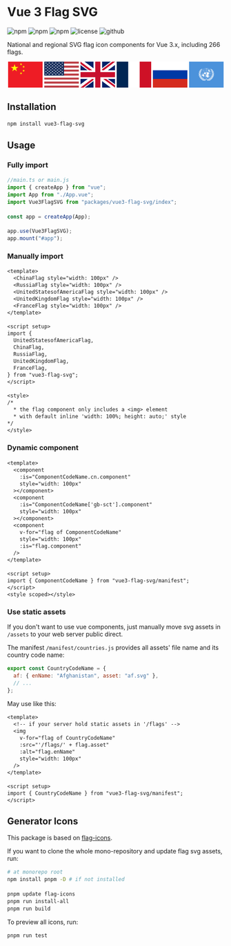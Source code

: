 # Vue 3 Flag SVG

![npm](https://img.shields.io/npm/v/vue3-flag-svg)
![npm](https://img.shields.io/npm/dm/vue3-flag-svg)
![npm](https://img.shields.io/bundlephobia/min/vue3-flag-svg)
![license](http://img.shields.io/github/license/StevenDean21st/vue3-flag-svg.svg)
![github](https://img.shields.io/github/stars/StevenDean21st/vue3-flag-svg?style=social)

National and regional SVG flag icon components for Vue 3.x, including 266 flags.

<p align="center">
    <img style="display: inline" src="https://raw.githubusercontent.com/StevenDean21st/vue3-flag-svg/main/packages/vue3-flag-svg/assets/cn.svg" width="80" alt="China Flag" title="China"/>
    <img style="display: inline" src="https://raw.githubusercontent.com/StevenDean21st/vue3-flag-svg/main/packages/vue3-flag-svg/assets/us.svg" width="80" alt="U.S. Flag" title="U.S."/>
    <img style="display: inline" src="https://raw.githubusercontent.com/StevenDean21st/vue3-flag-svg/main/packages/vue3-flag-svg/assets/gb.svg" width="80" alt="U.K. Flag" title="U.K."/>
    <img style="display: inline" src="https://raw.githubusercontent.com/StevenDean21st/vue3-flag-svg/main/packages/vue3-flag-svg/assets/fr.svg" width="80" alt="France Flag" title="France"/>
    <img style="display: inline" src="https://raw.githubusercontent.com/StevenDean21st/vue3-flag-svg/main/packages/vue3-flag-svg/assets/ru.svg" width="80" alt="Russia Flag" title="Russia"/>
    <img style="display: inline" src="https://raw.githubusercontent.com/StevenDean21st/vue3-flag-svg/main/packages/vue3-flag-svg/assets/un.svg" width="80" alt="U.N. Flag" title="U.N."/>
</p>

## Installation

```bash
npm install vue3-flag-svg
```

## Usage

### Fully import

```js
//main.ts or main.js
import { createApp } from "vue";
import App from "./App.vue";
import Vue3FlagSVG from "packages/vue3-flag-svg/index";

const app = createApp(App);

app.use(Vue3FlagSVG);
app.mount("#app");
```

### Manually import

```vue
<template>
  <ChinaFlag style="width: 100px" />
  <RussiaFlag style="width: 100px" />
  <UnitedStatesofAmericaFlag style="width: 100px" />
  <UnitedKingdomFlag style="width: 100px" />
  <FranceFlag style="width: 100px" />
</template>

<script setup>
import {
  UnitedStatesofAmericaFlag,
  ChinaFlag,
  RussiaFlag,
  UnitedKingdomFlag,
  FranceFlag,
} from "vue3-flag-svg";
</script>

<style>
/* 
  * the flag component only includes a <img> element
  * with default inline 'width: 100%; height: auto;' style
*/
</style>
```

### Dynamic component

```vue
<template>
  <component
    :is="ComponentCodeName.cn.component"
    style="width: 100px"
  ></component>
  <component
    :is="ComponentCodeName['gb-sct'].component"
    style="width: 100px"
  ></component>
  <component
    v-for="flag of ComponentCodeName"
    style="width: 100px"
    :is="flag.component"
  />
</template>

<script setup>
import { ComponentCodeName } from "vue3-flag-svg/manifest";
</script>
<style scoped></style>
```

### Use static assets

If you don't want to use vue components, just manually move svg assets in `/assets` to your web server public direct.

The manifest `/manifest/countries.js` provides all assets' file name and its country code name:

```js
export const CountryCodeName = {
  af: { enName: "Afghanistan", asset: "af.svg" },
  // ...
};
```

May use like this:

```vue
<template>
  <!-- if your server hold static assets in '/flags' -->
  <img
    v-for="flag of CountryCodeName"
    :src="'/flags/' + flag.asset"
    :alt="flag.enName"
    style="width: 100px"
  />
</template>

<script setup>
import { CountryCodeName } from "vue3-flag-svg/manifest";
</script>
```

## Generator Icons

This package is based on [flag-icons](https://www.npmjs.com/package/flag-icons).

If you want to clone the whole mono-repository and update flag svg assets, run:

```bash
# at monorepo root
npm install pnpm -D # if not installed

pnpm update flag-icons
pnpm run install-all
pnpm run build
```

To preview all icons, run:

```bash
pnpm run test
```
